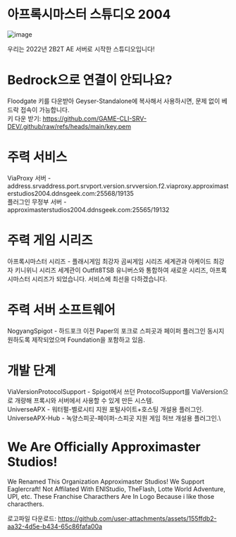 # 아프록시마스터 스튜디오 2004

![image](https://github.com/user-attachments/assets/79942d4b-b932-47af-85b1-39510244004f)

우리는 2022년 2B2T AE 서버로 시작한 스튜디오입니다!

# Bedrock으로 연결이 안되나요?
Floodgate 키를 다운받아 Geyser-Standalone에 복사해서 사용하시면, 문제 없이 베드락 접속이 가능합니다.\
키 다운 받기: https://github.com/GAME-CLI-SRV-DEV/.github/raw/refs/heads/main/key.pem

# 주력 서비스
ViaProxy 서버 - address.srvaddress.port.srvport.version.srvversion.f2.viaproxy.approximasterstudios2004.ddnsgeek.com:25568/19135\
플러그인 무정부 서버 - approximasterstudios2004.ddnsgeek.com:25565/19132

# 주력 게임 시리즈
아프록시마스터 시리즈 - 플래시게임 최강자 곰씨게임 시리즈 세계관과 아케이드 최강자 키니위니 시리즈 세계관이 Outfit8TSB 유니버스와 통합하여 새로운 시리즈, 아프록시마스터 시리즈가 되었습니다. 서비스에 최선을 다하겠습니다.
# 주력 서버 소프트웨어
NogyangSpigot - 하드포크 이전 Paper의 포크로 스피곳과 페이퍼 플러그인 동시지원하도록 제작되었으며 Foundation을 포함하고 있음.

# 개발 단계
ViaVersionProtocolSupport - Spigot에서 쓰던 ProtocolSupport를 ViaVersion으로 개량해 프록시와 서버에서 사용할 수 있게 만든 시스템.\
UniverseAPX - 워터펄-벨로시티 지원 포털사이트+호스팅 개설용 플러그인.\
UniverseAPX-Hub - 녹양스피곳-페이퍼-스피곳 지원 게임 허브 개설용 플러그인.\


# We Are Officially Approximaster Studios!
We Renamed This Organization Approximaster Studios! We Support Eaglercraft!
Not Affilated With ENIStudio, TheFlash, Lotte World Adventure, UPI, etc. These Franchise Characthers Are In Logo Because i like those characthers.

로고파일 다운로드: https://github.com/user-attachments/assets/155ffdb2-aa32-4d5e-b434-65c86fafa00a
